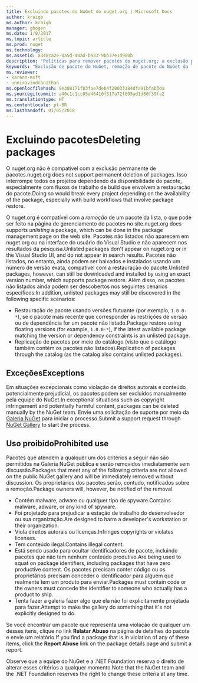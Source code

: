 ```yaml
---
title: Excluindo pacotes do NuGet do nuget.org | Microsoft Docs
author: kraigb
ms.author: kraigb
manager: ghogen
ms.date: 1/9/2017
ms.topic: article
ms.prod: nuget
ms.technology: 
ms.assetid: a348ca2e-0a5d-40ad-ba33-9bb37e1d980b
description: "Políticas para remover pacotes do nuget.org; a exclusão permanente não é compatível, exceto quando os pacotes violam outras políticas."
keywords: "Exclusão de pacote do NuGet, remoção de pacote do NuGet da lista, usos proibidos de pacotes"
ms.reviewer:
- karann-msft
- unniravindranathan
ms.openlocfilehash: 9e388171f83fae7deb4f20033184dfa91bfab3da
ms.sourcegitcommit: a40c1c1cc05a46410f317a72f695ad1d80f39fa2
ms.translationtype: HT
ms.contentlocale: pt-BR
ms.lasthandoff: 01/05/2018
---
```

# <a name="deleting-packages"></a><span data-ttu-id="fd3d9-104">Excluindo pacotes</span><span class="sxs-lookup"><span data-stu-id="fd3d9-104">Deleting packages</span></span>

<span data-ttu-id="fd3d9-105">O nuget.org não é compatível com a exclusão permanente de pacotes.</span><span class="sxs-lookup"><span data-stu-id="fd3d9-105">nuget.org does not support permanent deletion of packages.</span></span> <span data-ttu-id="fd3d9-106">Isso interrompe todos os projetos dependendo da disponibilidade do pacote, especialmente com fluxos de trabalho de build que envolvem a restauração do pacote.</span><span class="sxs-lookup"><span data-stu-id="fd3d9-106">Doing so would break every project depending on the availability of the package, especially with build workflows that involve package restore.</span></span>

<span data-ttu-id="fd3d9-107">O nuget.org é compatível com a *remoção* de um pacote da lista, o que pode ser feito na página de gerenciamento de pacotes no site.</span><span class="sxs-lookup"><span data-stu-id="fd3d9-107">nuget.org does supports *unlisting* a package, which can be done in the package management page on the web site.</span></span> <span data-ttu-id="fd3d9-108">Pacotes não listados não aparecem em nuget.org ou na interface do usuário do Visual Studio e não aparecem nos resultados da pesquisa.</span><span class="sxs-lookup"><span data-stu-id="fd3d9-108">Unlisted packages don't appear on nuget.org or in the Visual Studio UI, and do not appear in search results.</span></span> <span data-ttu-id="fd3d9-109">Pacotes não listados, no entanto, ainda podem ser baixados e instalados usando um número de versão exata, compatível com a restauração do pacote.</span><span class="sxs-lookup"><span data-stu-id="fd3d9-109">Unlisted packages, however, can still be downloaded and installed by using an exact version number, which supports package restore.</span></span> <span data-ttu-id="fd3d9-110">Além disso, os pacotes não listados ainda podem ser descobertos nos seguintes cenários específicos:</span><span class="sxs-lookup"><span data-stu-id="fd3d9-110">In addition, unlisted packages may still be discovered in the following specific scenarios:</span></span>

- <span data-ttu-id="fd3d9-111">Restauração de pacote usando versões flutuante (por exemplo, `1.0.0-*`), se o pacote mais recente que corresponder às restrições de versão ou de dependência for um pacote não listado.</span><span class="sxs-lookup"><span data-stu-id="fd3d9-111">Package restore using floating versions (for example, `1.0.0-*`), if the latest available package matching the version or dependency constraints is an unlisted package.</span></span>
- <span data-ttu-id="fd3d9-112">Replicação de pacotes por meio do catálogo (visto que o catálogo também contém os pacotes não listados).</span><span class="sxs-lookup"><span data-stu-id="fd3d9-112">Replication of packages through the catalog (as the catalog also contains unlisted packages).</span></span>

## <a name="exceptions"></a><span data-ttu-id="fd3d9-113">Exceções</span><span class="sxs-lookup"><span data-stu-id="fd3d9-113">Exceptions</span></span>

<span data-ttu-id="fd3d9-114">Em situações excepcionais como violação de direitos autorais e conteúdo potencialmente prejudicial, os pacotes podem ser excluídos manualmente pela equipe do NuGet.</span><span class="sxs-lookup"><span data-stu-id="fd3d9-114">In exceptional situations such as copyright infringement and potentially harmful content, packages can be deleted manually by the NuGet team.</span></span> <span data-ttu-id="fd3d9-115">Envie uma solicitação de suporte por meio da [Galeria NuGet](http://www.nuget.org) para iniciar o processo.</span><span class="sxs-lookup"><span data-stu-id="fd3d9-115">Submit a support request through [NuGet Gallery](http://www.nuget.org) to start the process.</span></span>

## <a name="prohibited-use"></a><span data-ttu-id="fd3d9-116">Uso proibido</span><span class="sxs-lookup"><span data-stu-id="fd3d9-116">Prohibited use</span></span>

<span data-ttu-id="fd3d9-117">Pacotes que atendem a qualquer um dos critérios a seguir não são permitidos na Galeria NuGet pública e serão removidos imediatamente sem discussão.</span><span class="sxs-lookup"><span data-stu-id="fd3d9-117">Packages that meet any of the following criteria are not allowed on the public NuGet gallery and will be immediately removed without discussion.</span></span> <span data-ttu-id="fd3d9-118">Os proprietários dos pacotes serão, contudo, notificados sobre a remoção.</span><span class="sxs-lookup"><span data-stu-id="fd3d9-118">Package owners will, however, be notified of the removal.</span></span>

- <span data-ttu-id="fd3d9-119">Contém malware, adware ou qualquer tipo de spyware.</span><span class="sxs-lookup"><span data-stu-id="fd3d9-119">Contains malware, adware, or any kind of spyware.</span></span>
- <span data-ttu-id="fd3d9-120">Foi projetado para prejudicar a estação de trabalho do desenvolvedor ou sua organização.</span><span class="sxs-lookup"><span data-stu-id="fd3d9-120">Are designed to harm a developer's workstation or their organization.</span></span>
- <span data-ttu-id="fd3d9-121">Viola direitos autorais ou licenças.</span><span class="sxs-lookup"><span data-stu-id="fd3d9-121">Infringes copyrights or violates licenses.</span></span>
- <span data-ttu-id="fd3d9-122">Tem conteúdo ilegal.</span><span class="sxs-lookup"><span data-stu-id="fd3d9-122">Contains illegal content.</span></span>
- <span data-ttu-id="fd3d9-123">Está sendo usado para ocultar identificadores de pacote, incluindo pacotes que não tem nenhum conteúdo produtivo.</span><span class="sxs-lookup"><span data-stu-id="fd3d9-123">Are being used to squat on package identifiers, including packages that have zero productive content.</span></span> <span data-ttu-id="fd3d9-124">Os pacotes precisam conter código ou os proprietários precisam conceder o identificador para alguém que realmente tem um produto para enviar.</span><span class="sxs-lookup"><span data-stu-id="fd3d9-124">Packages must contain code or the owners must concede the identifier to someone who actually has a product to ship.</span></span>
- <span data-ttu-id="fd3d9-125">Tenta fazer a galeria fazer algo que ela não foi explicitamente projetada para fazer.</span><span class="sxs-lookup"><span data-stu-id="fd3d9-125">Attempt to make the gallery do something that it's not explicitly designed to do.</span></span>

<span data-ttu-id="fd3d9-126">Se você encontrar um pacote que representa uma violação de qualquer um desses itens, clique no link **Relatar Abuso** na página de detalhes do pacote e envie um relatório.</span><span class="sxs-lookup"><span data-stu-id="fd3d9-126">If you find a package that is in violation of any of these items, click the **Report Abuse** link on the package details page and submit a report.</span></span>

<span data-ttu-id="fd3d9-127">Observe que a equipe do NuGet e a .NET Foundation reserva o direito de alterar esses critérios a qualquer momento.</span><span class="sxs-lookup"><span data-stu-id="fd3d9-127">Note that the NuGet team and the .NET Foundation reserves the right to change these criteria at any time.</span></span>
